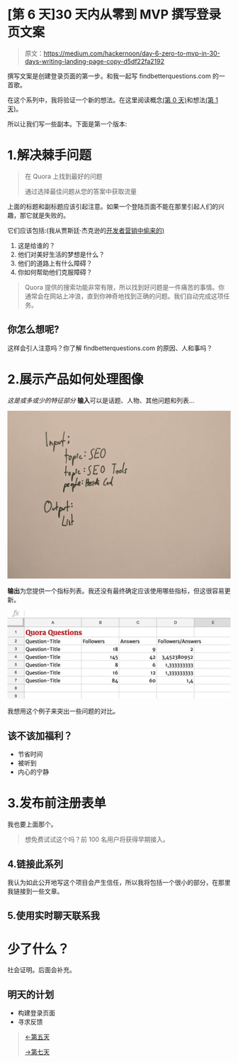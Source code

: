 # [第 6 天]30 天内从零到 MVP 撰写登录页文案

> 原文：<https://medium.com/hackernoon/day-6-zero-to-mvp-in-30-days-writing-landing-page-copy-d5df22fa2192>

撰写文案是创建登录页面的第一步。和我一起写 findbetterquestions.com 的一首歌。

在这个系列中，我将验证一个新的想法。在这里阅读概念[(第 0 天)](/@EmilBruckner/day-0-zero-to-mvp-in-30-days-what-its-all-about-c39215a531f7)和想法[(第 1 天)](https://hackernoon.com/day-1-zero-to-mvp-in-30-days-idea-plan-69db96f62b3f)。

所以让我们写一些副本。下面是第一个版本:

# 1.解决棘手问题

> 在 Quora 上找到最好的问题
> 
> 通过选择最佳问题从您的答案中获取流量

上面的标题和副标题应该引起注意。如果一个登陆页面不能在那里引起人们的兴趣，那它就是失败的。

它们应该包括:(我从贾斯廷·杰克逊的[开发者营销中偷来的)](http://devmarketing.xyz/)

1.  这是给谁的？
2.  他们对美好生活的梦想是什么？
3.  他们的道路上有什么障碍？
4.  你如何帮助他们克服障碍？

> Quora 提供的搜索功能非常有限，所以找到好问题是一件痛苦的事情。你通常会在网站上冲浪，直到你神奇地找到正确的问题。我们自动完成这项任务。

## 你怎么想呢?

这样会引人注意吗？你了解 findbetterquestions.com 的原因、人和事吗？

# 2.展示产品如何处理图像

*这是或多或少的特征部分* **输入**可以是话题、人物、其他问题和列表…

![](img/7f5bb74923cf97220cef9e6fb99ec900.png)

**输出**为您提供一个指标列表。我还没有最终确定应该使用哪些指标，但这很容易更新。

![](img/2c26e89ebfccc1908f3182702520bfe4.png)

我想用这个例子来突出一些问题的对比。

## 该不该加福利？

*   节省时间
*   被听到
*   内心的宁静

# 3.发布前注册表单

我也要上面那个。

> 想免费试试这个吗？前 100 名用户将获得早期接入。

## 4.链接此系列

我认为如此公开地写这个项目会产生信任，所以我将包括一个很小的部分，在那里我链接到一些文章。

## 5.使用实时聊天联系我

# 少了什么？

社会证明。后面会补充。

## 明天的计划

*   构建登录页面
*   寻求反馈

> [←第五天](https://hackernoon.com/day-5-zero-to-mvp-in-30-days-how-to-validate-67cc7f0f76b8)
> 
> [→第七天](/@EmilBruckner/day-7-zero-to-mvp-in-30-days-what-a-bad-landing-page-1f3dd843b991)
